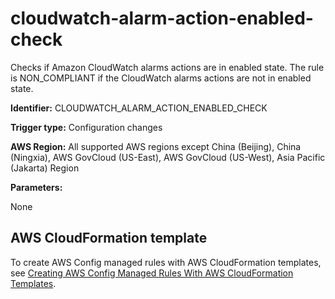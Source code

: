 # cloudwatch\-alarm\-action\-enabled\-check<a name="cloudwatch-alarm-action-enabled-check"></a>

Checks if Amazon CloudWatch alarms actions are in enabled state\. The rule is NON\_COMPLIANT if the CloudWatch alarms actions are not in enabled state\. 

**Identifier:** CLOUDWATCH\_ALARM\_ACTION\_ENABLED\_CHECK

**Trigger type:** Configuration changes

**AWS Region:** All supported AWS regions except China \(Beijing\), China \(Ningxia\), AWS GovCloud \(US\-East\), AWS GovCloud \(US\-West\), Asia Pacific \(Jakarta\) Region

**Parameters:**

None  

## AWS CloudFormation template<a name="w79aac11c32c17b9c97c15"></a>

To create AWS Config managed rules with AWS CloudFormation templates, see [Creating AWS Config Managed Rules With AWS CloudFormation Templates](aws-config-managed-rules-cloudformation-templates.md)\.